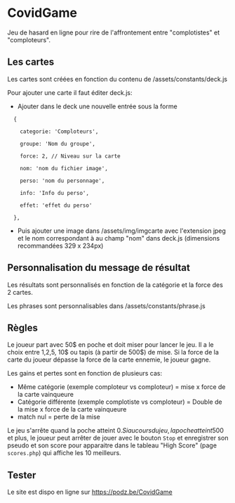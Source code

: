 # CovidGame

Jeu de hasard en ligne pour rire de l'affrontement entre "complotistes" et "comploteurs".


## Les cartes

Les cartes sont créées en fonction du contenu de /assets/constants/deck.js

Pour ajouter une carte il faut éditer deck.js:

- Ajouter dans le deck une nouvelle entrée sous la forme
```  
  {

    categorie: 'Comploteurs',

    groupe: 'Nom du groupe',

    force: 2, // Niveau sur la carte

    nom: 'nom du fichier image',

    perso: 'nom du personnage',

    info: 'Info du perso',

    effet: 'effet du perso'

  },
```
- Puis ajouter une image dans /assets/img/imgcarte avec l'extension jpeg et le nom correspondant à au champ "nom" dans deck.js (dimensions recommandées 329 x 234px)

## Personnalisation du message de résultat

Les résultats sont personnalisés en fonction de la catégorie et la force des 2 cartes.

Les phrases sont personnalisables dans /assets/constants/phrase.js

## Règles

Le joueur part avec 50$ en poche et doit miser pour lancer le jeu.
Il a le choix entre 1,2,5, 10$ ou tapis (à partir de 500$) de mise.
Si la force de la carte du joueur dépasse la force de la carte ennemie, le joueur gagne.

Les gains et pertes sont en fonction de plusieurs cas:
- Même catégorie (exemple comploteur vs comploteur) = mise x force de la carte vainqueure
- Catégorie différente (exemple complotiste vs comploteur) = Double de la mise x force de la carte vainqueure
- match nul = perte de la mise

Le jeu s'arrête quand la poche atteint 0$.
Si au cours du jeu, la poche atteint 500$ et plus, le joueur peut arrêter de jouer avec le bouton `Stop` et enregistrer son pseudo et son score pour apparaitre dans le tableau "High Score" (page `scores.php`) qui affiche les 10 meilleurs.

## Tester

Le site est dispo en ligne sur https://podz.be/CovidGame
